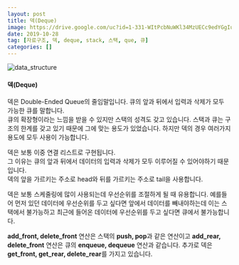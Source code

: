 ```yaml
---
layout: post
title: 덱(Deque)
image: https://drive.google.com/uc?id=1-331-WItPcbNuWKl34MzUECc9edYGgIu
date: 2019-10-28
tag: [자료구조, 덱, deque, stack, 스택, que, 큐]
categories: []
---
```

![data_structure](https://drive.google.com/uc?id=1-331-WItPcbNuWKl34MzUECc9edYGgIu)

#### 덱(Deque)

덱은 Double-Ended Queue의 줄임말입니다. 
큐의 앞과 뒤에서 입력과 삭제가 모두 가능한 큐를 말합니다.  
큐의 확장형이라는 느낌을 받을 수 있지만 스택의 성격도 갖고 있습니다. 
스택과 큐는 구조의 한계를 갖고 있기 때문에 그에 맞는 용도가 있었습니다.
하지만 덱의 경우 여러가지 용도에 모두 사용이 가능합니다.

덱은 보통 이중 연결 리스트로 구현됩니다.  
그 이유는 큐의 앞과 뒤에서 데이터의 입력과 삭제가 모두 이루어질 수 있어야하기 때문입니다.  
덱의 앞을 가르키는 주소로 <span class="emphasis">head</span>와 뒤를 가르키는 주소로 <span class="emphasis">tail</span>을 사용합니다.

덱은 보통 <span class="emphasis">스케줄링</span>에 많이 사용되는데 우선순위를 조절하게 될 때 유용합니다. 
예를들어 먼저 있던 데이터에 우선순위를 두고 싶다면 앞에서 데이터를 빼내야하는데 이는 스택에서
불가능하고 최근에 들어온 데이터에 우선순위를 두고 싶다면 큐에서 불가능합니다. 

**add_front, delete_front** 연산은 스택의 **push, pop**과 같은 연산이고
**add_rear, delete_front** 연산은 큐의 **enqueue, dequeue** 연산과 같습니다.
추가로 덱은 **get_front, get_rear, delete_rear**를 가지고 있습니다.
